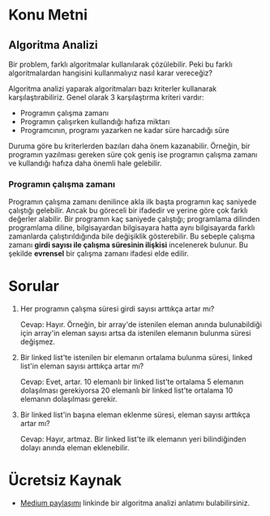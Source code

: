 # Konu Metni

## Algoritma Analizi

Bir problem, farklı algoritmalar kullanılarak çözülebilir. Peki bu farklı algoritmalardan hangisini kullanmalıyız nasıl karar vereceğiz? 

Algoritma analizi yaparak algoritmaları bazı kriterler kullanarak karşılaştırabiliriz. Genel olarak 3 karşılaştırma kriteri vardır:

* Programın çalışma zamanı
* Programın çalışırken kullandığı hafıza miktarı
* Programcının, programı yazarken ne kadar süre harcadığı süre

Duruma göre bu kriterlerden bazıları daha önem kazanabilir. Örneğin, bir programın yazılması gereken süre çok geniş ise programın çalışma zamanı ve kullandığı hafıza daha önemli hale gelebilir.

### Programın çalışma zamanı

Programın çalışma zamanı denilince akla ilk başta programın kaç saniyede çalıştığı gelebilir. Ancak bu göreceli bir ifadedir ve yerine göre çok farklı değerler alabilir. Bir programın kaç saniyede çalıştığı; programlama dilinden programlama diline, bilgisayardan bilgisayara hatta aynı bilgisayarda farklı zamanlarda çalıştırıldığında bile değişiklik gösterebilir. Bu sebeple çalışma zamanı **girdi sayısı ile çalışma süresinin ilişkisi** incelenerek bulunur. Bu şekilde **evrensel** bir çalışma zamanı ifadesi elde edilir.



# Sorular

1. Her programın çalışma süresi girdi sayısı arttıkça artar mı?

   Cevap: Hayır. Örneğin, bir array'de istenilen eleman anında bulunabildiği için array'in eleman sayısı artsa da istenilen elemanın bulunma süresi değişmez.

2. Bir linked list'te istenilen bir elemanın ortalama bulunma süresi, linked list'in eleman sayısı arttıkça artar mı?

   Cevap: Evet, artar. 10 elemanlı bir linked list'te ortalama 5 elemanın dolaşılması gerekiyorsa 20 elemanlı bir linked list'te ortalama 10 elemanın dolaşılması gerekir.

3. Bir linked list'in başına eleman eklenme süresi, eleman sayısı arttıkça artar mı?

   Cevap: Hayır, artmaz. Bir linked list'te ilk elemanın yeri bilindiğinden dolayı anında eleman eklenebilir.



# Ücretsiz Kaynak

* [Medium paylaşımı](https://medium.com/@sgoksel/algoritma-analizi-ve-big-o-notasyonu-3b7aefa8a051) linkinde bir algoritma analizi anlatımı bulabilirsiniz.

